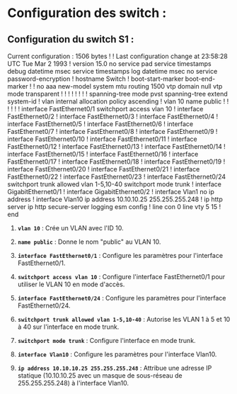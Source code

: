 # Configuration des switch :

## Configuration du switch S1 :

Current configuration : 1506 bytes
!
! Last configuration change at 23:58:28 UTC Tue Mar 2 1993
!
version 15.0
no service pad
service timestamps debug datetime msec
service timestamps log datetime msec
no service password-encryption
!
hostname Switch
!
boot-start-marker
boot-end-marker
!
!
no aaa new-model
system mtu routing 1500
vtp domain null
vtp mode transparent
!
!
!
!
!
!
!
!
spanning-tree mode pvst
spanning-tree extend system-id
!
vlan internal allocation policy ascending
!
vlan 10
 name public
!
!
!
!
!
!
interface FastEthernet0/1
 switchport access vlan 10
!
interface FastEthernet0/2
!
interface FastEthernet0/3
!
interface FastEthernet0/4
!
interface FastEthernet0/5
!
interface FastEthernet0/6
!
interface FastEthernet0/7
!
interface FastEthernet0/8
!
interface FastEthernet0/9
!
interface FastEthernet0/10
!
interface FastEthernet0/11
!
interface FastEthernet0/12
!
interface FastEthernet0/13
!
interface FastEthernet0/14
!
interface FastEthernet0/15
!
interface FastEthernet0/16
!
interface FastEthernet0/17
!
interface FastEthernet0/18
!
interface FastEthernet0/19
!
interface FastEthernet0/20
!
interface FastEthernet0/21
!
interface FastEthernet0/22
!
interface FastEthernet0/23
!
interface FastEthernet0/24
 switchport trunk allowed vlan 1-5,10-40
 switchport mode trunk
!
interface GigabitEthernet0/1
!
interface GigabitEthernet0/2
!
interface Vlan1
 no ip address
!
interface Vlan10
 ip address 10.10.10.25 255.255.255.248
!
ip http server
ip http secure-server
logging esm config
!
line con 0
line vty 5 15
!
end


1. **`vlan 10`** : Crée un VLAN avec l'ID 10.

2. **`name public`** : Donne le nom "public" au VLAN 10.

3. **`interface FastEthernet0/1`** : Configure les paramètres pour l'interface FastEthernet0/1.

4. **`switchport access vlan 10`** : Configure l'interface FastEthernet0/1 pour utiliser le VLAN 10 en mode d'accès.

5. **`interface FastEthernet0/24`** : Configure les paramètres pour l'interface FastEthernet0/24.

6. **`switchport trunk allowed vlan 1-5,10-40`** : Autorise les VLAN 1 à 5 et 10 à 40 sur l'interface en mode trunk.

7. **`switchport mode trunk`** : Configure l'interface en mode trunk.

8. **`interface Vlan10`** : Configure les paramètres pour l'interface Vlan10.

9. **`ip address 10.10.10.25 255.255.255.248`** : Attribue une adresse IP statique (10.10.10.25 avec un masque de sous-réseau de 255.255.255.248) à l'interface Vlan10.